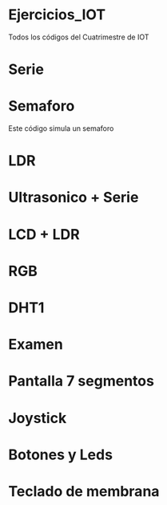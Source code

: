 # Ejercicios_IOT
Todos los códigos del Cuatrimestre de IOT

# Serie

# Semaforo
Este código simula un semaforo

# LDR

# Ultrasonico + Serie

# LCD + LDR

# RGB

# DHT1

# Examen 

# Pantalla 7 segmentos

# Joystick

# Botones y Leds 

# Teclado de membrana
